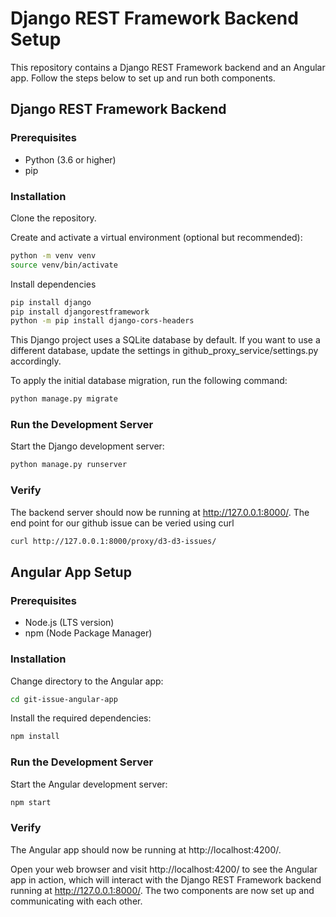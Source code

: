 # Django REST Framework Backend Setup

This repository contains a Django REST Framework backend and an Angular app. Follow the steps below to set up and run both components.

## Django REST Framework Backend

### Prerequisites
- Python (3.6 or higher)
- pip

### Installation

Clone the repository.

Create and activate a virtual environment (optional but recommended):
```bash
python -m venv venv
source venv/bin/activate
```

Install dependencies
```bash
pip install django
pip install djangorestframework
python -m pip install django-cors-headers
```

This Django project uses a SQLite database by default. If you want to use a different database, update the settings in github_proxy_service/settings.py accordingly.

To apply the initial database migration, run the following command:
```bash
python manage.py migrate
```

### Run the Development Server
Start the Django development server:
```bash
python manage.py runserver
```

### Verify
The backend server should now be running at http://127.0.0.1:8000/.
The end point for our github issue can be veried using curl
```bash
curl http://127.0.0.1:8000/proxy/d3-d3-issues/
```

## Angular App Setup

### Prerequisites
- Node.js (LTS version)
- npm (Node Package Manager)

### Installation

Change directory to the Angular app:
```bash
cd git-issue-angular-app
```

Install the required dependencies:
```bash
npm install
```

### Run the Development Server
Start the Angular development server:
```bash
npm start
```

### Verify
The Angular app should now be running at http://localhost:4200/.

Open your web browser and visit http://localhost:4200/ to see the Angular app in action, which will interact with the Django REST Framework backend running at http://127.0.0.1:8000/. The two components are now set up and communicating with each other.